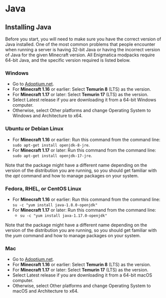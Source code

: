 # Java

## Installing Java

Before you start, you will need to make sure you have the correct version of Java installed. One of the most common problems that people encounter when running a server is having 32-bit Java or having the incorrect version of Java for the given Minecraft version. All Enigmatica modpacks require 64-bit Java, and the specific version required is listed below.



### Windows

* Go to [Adoptium.net](https://adoptium.net).
* For **Minecraft 1.16** or earlier: Select **Temurin 8** (LTS) as the version.
* For **Minecraft 1.17** or later: Select **Temurin 17** (LTS) as the version.
* Select Latest release if you are downloading it from a 64-bit Windows computer.
* Otherwise, select Other platforms and change Operating System to Windows and Architecture to x64.

### Ubuntu or Debian Linux

* For **Minecraft 1.16** or earlier: Run this command from the command line: `sudo apt-get install openjdk-8-jre`.
* For **Minecraft 1.17** or later: Run this command from the command line: `sudo apt-get install openjdk-17-jre`.

Note that the package might have a different name depending on the version of the distribution you are running, so you should get familiar with the _apt_ command and how to manage packages on your system.

### Fedora, RHEL, or CentOS Linux

* For **Minecraft 1.16** or earlier: Run this command from the command line: `su -c "yum install java-1.8.0-openjdk"`
* For **Minecraft 1.17** or later: Run this command from the command line:&#x20;
  * `su -c "yum install java-1.17.0-openjdk"`

Note that the package might have a different name depending on the version of the distribution you are running, so you should get familiar with the _yum_ command and how to manage packages on your system.

### Mac

* Go to [Adoptium.net](https://adoptium.net).
* For **Minecraft 1.16** or earlier: Select **Temurin 8** (LTS) as the version.
* For **Minecraft 1.17** or later: Select **Temurin 17** (LTS) as the version.
* Select Latest release if you are downloading it from a 64-bit macOS computer.
* Otherwise, select Other platforms and change Operating System to macOS and Architecture to x64.
